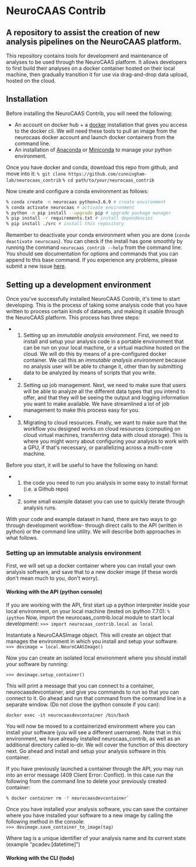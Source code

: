 # NeuroCAAS Contrib
## A repository to assist the creation of new analysis pipelines on the NeuroCAAS platform. 
This repository contains tools for development and maintenance of analyses to be used through the NeuroCAAS platform. It allows developers to first build their analyses on a docker container hosted on their local machine, then gradually transition it for use via drag-and-drop data upload, hosted on the cloud. 

## Installation 
Before installing the NeuroCAAS Contrib, you will need the following: 
- An account on docker hub + a [docker](https://docs.docker.com/get-docker/) installation that gives you access to the docker cli. We will need these tools to pull an image from the neurocaas docker account and launch docker containers from the command line. 
- An installation of [Anaconda](https://docs.anaconda.com/anaconda/install/) or [Miniconda](https://docs.conda.io/projects/continuumio-conda/en/latest/user-guide/install/) to manage your python environment.  

Once you have docker and conda, download this repo from github, and move into it: 
`% git clone https://github.com/cunningham-lab/neurocaas_contrib`
`% cd path/to/your/neurocaas_contrib`

Now create and configure a conda environment as follows:  
```bash
% conda create -n neurocaas python=3.6.9 # create environment
% conda activate neurocaas # activate environment
% python -m pip install --upgrade pip # upgrade package manager
% pip install -r requirements.txt # install dependencies
% pip install ./src # install this repository
```
Remember to deactivate your conda environment when you are done (`conda deactivate neurocaas`). 
You can check if the install has gone smoothly by running the command `neurocaas_contrib --help` from the command line. You should see documentation for options and commands that you can append to this base command. If you experience any problems, please submit a new issue [here](https://github.com/cunningham-lab/neurocaas_contrib/issues).

## Setting up a development environment  
Once you've successfully installed NeuroCAAS Contrib, it's time to start developing. This is the process of taking some analysis code that you have written to process certain kinds of datasets, and making it usable through the NeuroCAAS platform. This process has three steps: 

- 1. Setting up an *immutable analysis environment*. First, we need to install and setup your analysis code in a portable environment that can be run on your local machine, or a virtual machine hosted on the cloud. We will do this by means of a pre-configured docker container. We call this an *immutable analysis environment* because no analysis user will be able to change it, other than by submitting data to be analyzed by means of scripts that you write.   
- 2. Setting up job management. Next, we need to make sure that users will be able to analyze all the different data types that you intend to offer, and that they will be seeing the output and logging information you want to make available. We have streamlined a lot of job management to make this process easy for you.   
- 3. Migrating to cloud resources. Finally, we want to make sure that the workflow you designed works on cloud resources (computing on cloud virtual machines, transferring data with cloud storage). This is where you might worry about configuring your analysis to work with a GPU, if that's necessary, or parallelizing across a multi-core machine.  

Before you start, it will be useful to have the following on hand: 
- 1. the code you need to run you analysis in some easy to install format (i.e. a Github repo)
- 2. some small example dataset you can use to quickly iterate through analysis runs. 

With your code and example dataset in hand, there are two ways to go through development workflow- through direct calls to the API (written in python) or the command line utility. We will describe both approaches in what follows.  

### Setting up an immutable analysis environment
First, we will set up a docker container where you can install your own analysis software, and save that to a new docker image (if these words don't mean much to you, don't worry). 

#### Working with the API (python console)
If you are working with the API, first start up a python interpreter inside your local environment, on your local machine (tested on ipython 7.7.0): 
`% ipython`
Now, import the neurocaas\_contrib.local module to start local development:
`>>> import neurocaas_contrib.local as local`

Instantiate a NeuroCAASImage object. This will create an object that manages the environment in which you install and setup your software.  
`>>> devimage = local.NeuroCAASImage()`

Now you can create an isolated local environment where you should install your software by running:

`>>> devimage.setup_container()`

This will print a message that you can connect to a container, neurocaasdevcontainer, and give you commands to run so that you can connect to it. Go ahead and run that command from the command line in a separate window. (Do not close the ipython console if you can):   

`docker exec -it neurocaasdevcontainer /bin/bash`

You will now be moved to a containerized environment where you can install your software (you will see a different username). Note that in this environment, we have already installed neurocaas\_contrib, as well as an additional directory called io-dir. We will cover the function of this directory next. Go ahead and install and setup your analysis software in this container. 

If you have previously launched a container through the API, you may run into an error message (409 Client Error: Conflict). In this case run the following from the command line to delete your previously created container: 

```bash
% docker container rm -f neurocaasdevcontainer`
```

Once you have installed your analysis software, you can save the container where you have installed your software to a new image by calling the following method in the console:  
`>>> devimage.save_container_to_image(tag)`

Where tag is a unique identifier of your analysis name and its current state (example "pcadev.[datetime]") 


#### Working with the CLI (todo)



